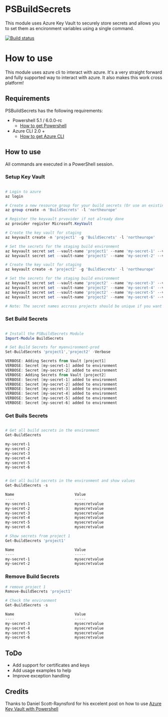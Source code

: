 # PSBuildSecrets
This module uses Azure Key Vault to securely store secrets and allows you to set them as encironment variables using a single command.

[![Build status](https://ci.appveyor.com/api/projects/status/o2q8w3iqi58ouuwy?svg=true)](https://ci.appveyor.com/project/synax/psbuildsecrets)


# How to use
This module uses azure cli to interact with azure. It's a very straight forward and fully supported way to interact with azure. It also makes this work cross platform!

## Requirements
PSBuildSecrets has the following requirements:
- Powershell 5.1 / 6.0.0-rc
    - [How to get Powershell](https://github.com/PowerShell/PowerShell)
- Azure CLI 2.0 +
    - [How to get Azure CLI](https://docs.microsoft.com/en-us/cli/azure/install-azure-cli)

## How to use
All commands are executed in a PowerShell session.
### Setup Key Vault

```Powershell

# Login to azure
az login

# Create a new resource group for your build secrets (Or use an existing group)
az group create -n 'BuildSecrets' -l 'northeurope'

# Register the keyvault prvovider if not already done
az provider register Microsoft.KeyVault

# Create the key vault for staging
az keyvault create -n 'project1' -g 'BuildSecrets' -l 'northeurope'

# Set the secrets for the staging build environment
az keyvault secret set --vault-name 'project1' --name 'my-secret-1' --value 'mysecretvalue'
az keyvault secret set --vault-name 'project1' --name 'my-secret-2' --value 'mysecretvalue'

# Create the key vault for staging
az keyvault create -n 'project2' -g 'BuildSecrets' -l 'northeurope'

# Set the secrets for the staging build environment
az keyvault secret set --vault-name 'project2' --name 'my-secret-3' --value 'mysecretvalue'
az keyvault secret set --vault-name 'project2' --name 'my-secret-4' --value 'mysecretvalue'
az keyvault secret set --vault-name 'project2' --name 'my-secret-5' --value 'mysecretvalue'
az keyvault secret set --vault-name 'project2' --name 'my-secret-6' --value 'mysecretvalue'

# Note: The secret names accross projects should be unique if you want to load them at the same time. If there is a variable with the same name in two different vaults, as of today, the environment you load last, wins :)

```

### Set Build Secrets

```Powershell

# Install the PSBuildSecrets Module
Import-Module BuildSecrets

# Set Build Secrets for myenvironment-prod
Set-BuildSecrets 'project1','project2' -Verbose

VERBOSE: Adding Secrets from Vault [project1]
VERBOSE: Secret [my-secret-1] added to environment
VERBOSE: Secret [my-secret-2] added to environment
VERBOSE: Adding Secrets from Vault [project2]
VERBOSE: Secret [my-secret-1] added to environment
VERBOSE: Secret [my-secret-2] added to environment
VERBOSE: Secret [my-secret-3] added to environment
VERBOSE: Secret [my-secret-4] added to environment
VERBOSE: Secret [my-secret-5] added to environment
VERBOSE: Secret [my-secret-6] added to environment
```

### Get Buils Secrets

```Powershell

# Get all build secrets in the environment
Get-BuildSecrets

my-secret-1
my-secret-2
my-secret-3
my-secret-4
my-secret-5
my-secret-6


# Get all build secrets in the environment and show values
Get-BuildSecrets -s

Name                           Value
----                           -----
my-secret-1                    mysecretvalue
my-secret-2                    mysecretvalue
my-secret-3                    mysecretvalue
my-secret-4                    mysecretvalue
my-secret-5                    mysecretvalue
my-secret-6                    mysecretvalue

# Show secrets from project 1
Get-BuildSecrets 'project1'

Name                           Value
----                           -----
my-secret-1                    mysecretvalue
my-secret-2                    mysecretvalue

```
### Remove Build Secrets
```Powershell
# remove project 1
Remove-BuildSecrets 'project1'

# Check the environment
Get-BuildSecrets -s

Name                           Value
----                           -----
my-secret-3                    mysecretvalue
my-secret-4                    mysecretvalue
my-secret-5                    mysecretvalue
my-secret-6                    mysecretvalue

```

## ToDo
- Add support for certificates and keys
- Add usage examples to help
- Improve exception handling

## Credits

Thanks to Daniel Scott-Raynsford for his excelent post on how to use [Azure Key Vault with Powershell](https://dscottraynsford.wordpress.com/2017/04/17/using-azure-key-vault-with-powershell-part-1/)

